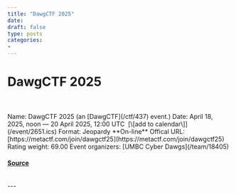 ```yaml
---
title: "DawgCTF 2025"
date: 
draft: false
type: posts
categories: 
- 
---
```

# DawgCTF 2025

<br/>

<br/>
Name: DawgCTF 2025 (an [DawgCTF](/ctf/437) event.)  
Date: April 18, 2025, noon — 20 April 2025, 12:00 UTC  [\[add to calendar\]](/event/2651.ics)  
Format: Jeopardy  
**On-line**  
Offical URL: [https://metactf.com/join/dawgctf25](https://metactf.com/join/dawgctf25)  
Rating weight: 69.00  
Event organizers: [UMBC Cyber Dawgs](/team/18405)

#### [Source](https://ctftime.org/event/2651)

<br/>
---
